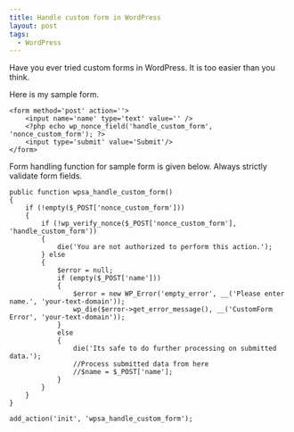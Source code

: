 ```yaml
---
title: Handle custom form in WordPress
layout: post
tags:
  - WordPress
---
```


Have you ever tried custom forms in WordPress. It is too easier than you think.

Here is my sample form.

	<form method='post' action=''>
		<input name='name' type='text' value='' />
		<?php echo wp_nonce_field('handle_custom_form', 'nonce_custom_form'); ?>
		<input type='submit' value='Submit'/>
	</form>

Form handling function for sample form is given below. Always strictly validate form fields.

	public function wpsa_handle_custom_form()
	{
		if (!empty($_POST['nonce_custom_form']))
		{
			if (!wp_verify_nonce($_POST['nonce_custom_form'], 'handle_custom_form'))
			{
				die('You are not authorized to perform this action.');
			} else
			{
				$error = null;
				if (empty($_POST['name']))
				{
					$error = new WP_Error('empty_error', __('Please enter name.', 'your-text-domain'));
					wp_die($error->get_error_message(), __('CustomForm Error', 'your-text-domain'));
				}
				else
				{
					die('Its safe to do further processing on submitted data.');
					//Process submitted data from here
					//$name = $_POST['name'];
				}
			}
		}
	}

	add_action('init', 'wpsa_handle_custom_form');
